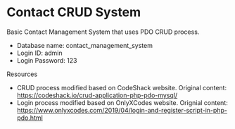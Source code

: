 # Contact CRUD System
Basic Contact Management System that uses PDO CRUD process.

- Database name: contact_management_system
- Login ID: admin
- Login Password: 123

Resources
- CRUD process modified based on CodeShack website. Original content: https://codeshack.io/crud-application-php-pdo-mysql/
- Login process modified based on OnlyXCodes website. Orignial content: https://www.onlyxcodes.com/2019/04/login-and-register-script-in-php-pdo.html 
